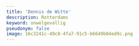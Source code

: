 ```yaml
---
title: 'Dennis de Witte'
description: Rotterdams
keyword: onwelgevallig
pseudonym: false
image: 16c3241c-49c8-4fa7-91c5-b6649b04ed9c.png
---
```

